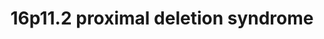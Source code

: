 ---
annotations:
- id: DOID:0060398
  parent: genetic disease
  type: Disease Ontology
  value: chromosome 16p11.2 deletion syndrome
- id: PW:0000013
  parent: disease pathway
  type: Pathway Ontology
  value: disease pathway
- id: DOID:630
  parent: genetic disease
  type: Disease Ontology
  value: genetic disease
authors:
- Fehrhart
- Khanspers
- Egonw
communities:
- RareDiseases
description: '16p11.2 proximal deletion syndrome is a rare genetic disorder (copy
  number variation) caused by a deletion in the region of chromosome 16 from 29,592,751
  to 30,190,593 bp (GRCh37). The breakpoints are from: Dell''Edera 2018 PMID: 29609622.'
last-edited: 2021-03-11
ndex: 6f859ff1-8b73-11eb-9e72-0ac135e8bacf
organisms:
- Homo sapiens
redirect_from:
- /index.php/Pathway:WP4949
- /instance/WP4949
revision: null
schema-jsonld:
- '@context': https://schema.org/
  '@id': https://wikipathways.github.io/pathways/WP4949.html
  '@type': Dataset
  creator:
    '@type': Organization
    name: WikiPathways
  description: '16p11.2 proximal deletion syndrome is a rare genetic disorder (copy
    number variation) caused by a deletion in the region of chromosome 16 from 29,592,751
    to 30,190,593 bp (GRCh37). The breakpoints are from: Dell''Edera 2018 PMID: 29609622.'
  keywords:
  - ''
  - (N-hexadecanoyl)ethanolamine(1−)
  - 1-(1Z-octadecenyl)-sn-glycero-3-phosphate(2−)
  - 1-(1Z-octadecenyl)-sn-glycero-3-phospho-
  - 1-hexadecanoyl-sn-glycero-3-phosphocholine
  - 1-hexadecyl-sn-glycero-3-phosphate(2−)
  - 1-oleoyl-sn-glycero-3-phosphate(2−)
  - 1-palmitoyl-sn-glycerol 3-phosphate(2−)
  - 1-phosphatidyl-1D-myo-inositol(1−)
  - 22q11.2 DS pathway
  - 3-phosphoethanolamine(1−)
  - 5-phospho-α-D-ribose 1-diphosphate
  - ALDOA
  - ASPHD1
  - Actin
  - 'Apoptosis '
  - BPTF
  - CA5AP1
  - CASP8
  - CCDC6
  - CCT2
  - CCT3
  - CCT4
  - CCT5
  - CCT6A
  - CCT6B
  - CCT7
  - CCT8
  - CDIPT
  - CDIPTOSP
  - CDP-diacylglycerol(2−)
  - CO2
  - CORO1A
  - Ca2+
  - 'Chaperonin-containing '
  - Clathrin-mediated endocytosis
  - D-glyceraldehyde 3-phosphate(2−)
  - DNA Mismatch Repair
  - DNA replication
  - DOC2A
  - Diacylglycerol
  - ESR1
  - EZR
  - FIMP
  - GDPD3
  - Glucocorticoid receptor pathway
  - Glycolysis and Gluconeogenesis
  - H+
  - H2O
  - HDAC3
  - HIRA
  - HIRIP3
  - Histone
  - Histone modifications
  - IGBP1
  - IGFBP3
  - INO80 complex
  - INO80E
  - KCTD13
  - KIF22
  - KMT2C
  - KMT2D
  - MAB21L4
  - MAP2K3
  - MAP2K6
  - MAPK cascade
  - MAPK3
  - MAZ
  - MSN
  - MVP
  - N,1-dioleoyl-sn-glycero-
  - N-arachidonoyl-1-oleoyl-sn-
  - N-hexadecanoylsphingosine
  - N-icosanoylsphingosine
  - N-octadecanoylsphingosine
  - N-palmitoyl-1-oleoyl-sn-glycero-
  - NAD+ biosynthesis
  - NFKB1
  - NR3C1
  - 'Neurotransmitter '
  - Nucleotide Excision Repair
  - Oncogene Induced Senescence
  - PAGR1
  - PARP4
  - PAXIP1
  - PCNA
  - PPARG
  - PPP2CA
  - PPP2CB
  - PPP2R1A
  - PPP2R5D
  - PPP4C
  - PPP4R1
  - PPP4R2
  - PPP4R3A
  - PPP4R3B
  - PPP4R3C
  - PPP4R4
  - PRRT2
  - PTEN
  - Phosphatase 4 complex
  - Phosphoprotein
  - QPRT
  - REL
  - RN7SKP127
  - SEZ6L2
  - SIAH1
  - SLC7A5P1
  - SMG1P2
  - SPN
  - Sodium molybdate
  - Synaptic vesicle release
  - T-complex
  - TAOK2
  - TBX6
  - TCP1
  - TLCD3B
  - TMEM219
  - TP53
  - TRAF2
  - TRAF6
  - UNC13A
  - UNC13B
  - YPEL3
  - ZG16
  - anandamide
  - choline
  - choline alfoscerate
  - coenzyme A(4−)
  - cytidine 5'-monophosphate(2−)
  - diphosphate(3−)
  - glycero-3-phosphoethanolamine(1−)
  - glycerone phosphate(2−)
  - hexadecanoate
  - hsa-mir-3680-2
  - icosanoyl-CoA(4−)
  - lysophosphatidylcholine O-16:0/0:0
  - myo-inositol
  - nicotinate β-D-ribonucleotide
  - oleoyl ethanolamide
  - palmitoyl ethanolamide
  - palmitoyl-CoA(4−)
  - phthalic acid
  - quinolinate
  - release cycle
  - sphingosine(1+)
  - stearoyl-CoA(4−)
  - β-D-fructofuranose 1,6-bisphosphate(4−)
  license: CC0
  name: 16p11.2 proximal deletion syndrome
seo: CreativeWork
title: 16p11.2 proximal deletion syndrome
wpid: WP4949
---